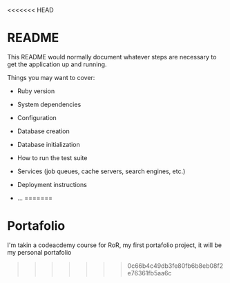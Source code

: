 <<<<<<< HEAD
# README

This README would normally document whatever steps are necessary to get the
application up and running.

Things you may want to cover:

* Ruby version

* System dependencies

* Configuration

* Database creation

* Database initialization

* How to run the test suite

* Services (job queues, cache servers, search engines, etc.)

* Deployment instructions

* ...
=======
# Portafolio
I'm takin a codeacdemy course for RoR, my first portafolio project, it will be my personal portafolio
>>>>>>> 0c66b4c49db3fe80fb6b8eb08f2e76361fb5aa6c
